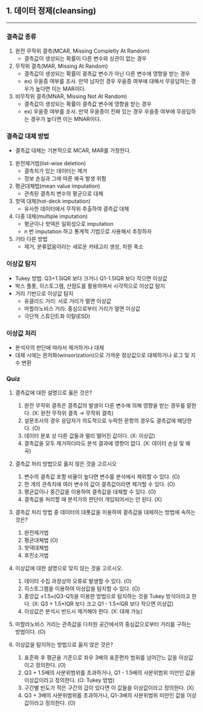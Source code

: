 ## 1. 데이터 정제(cleansing)
------------------------------
### **결측값 종류**
1. 완전 무작위 결측(MCAR, Missing Completly At Random)
   - 결측값이 생성되는 확률이 다른 변수와 상관이 없는 경우
2. 무작위 결측(MAR, Missing At Random)
   - 결측값이 생성되는 확률이 결측값 변수가 아닌 다른 변수에 영향을 받는 경우
   - ex) 우을증 여부를 조사. 만약 남자인 경우 우을증 여부에 대해서 무응답하는 경우가 높다면 이는 MAR이다.
3. 비무작위 결측(MNAR, Missing Not At Random)
   - 결측값이 생성되는 확률이 결측값 변수에 영향을 받는 경우
   - ex) 우을증 여부를 조사. 만약 우을증이 진짜 있는 경우 우을증 여부에 무응답하는 경우가 높다면 이는 MNAR이다.

### **결측값 대체 방법**
- 결측값 대체는 기본적으로 MCAR, MAR를 가정한다.
1. 완전제거법(list-wise deletion)
   - 결측치가 있는 데이터는 제거
   - 정보 손실과 그에 따른 왜곡 발생 위험 
2. 평균대체법(mean value imputation)
   - 관측된 결측치 변수의 평균으로 대체
3. 핫덱 대체(hot-deck imputation)
   - 유사한 데이터에서 무작위 추출하여 결측값 대체
4. 다중 대체(multiple imputation)
   - 평균이나 핫덱은 일회성으로 imputation
   - n 번 imputation 하고 통계적 기법으로 사용해서 추정하자
5. 기타 다른 방법
   - 제거, 분류없음이라는 새로운 카테고리 생성, 차원 축소

### **이상값 탐지**
- Tukey 방법: Q3+1.5IQR 보다 크거나 Q1-1.5IQR 보다 작으면 이상값
- 박스 플롯, 히스토그램, 산점도를 활용하여서 시각적으로 이상값 탐지
- 거리 기반으로 이상값 탐지
  - 유클리드 거리: 서로 거리가 멀면 이상값
  - 마할라노비스 거리: 중심으로부터 거리가 멀면 이상값
  - 극단적 스튜던트화 이탈(ESD)

### **이상값 처리**
- 분석자의 판단에 따라서 제거하거나 대체
- 대체 시에는 윈저화(winsorization)으로 가까운 정상값으로 대체하거나 로그 및 지수 변환

### Quiz
1. 결측값에 대한 설명으로 옳은 것은?
   1. 완전 무작위 결측은 결측값의 발생이 다른 변수에 의해 영향을 받는 경우를 말한다. (X: 완전 무작위 결측 → 무작위 결측)
   2. 설문조사의 경우 응답자가 의도적으로 누락한 문항의 경우도 결측값에 해당한다. (O)
   3. 데이터 분포 상 다른 값들과 멀리 떨어진 값이다. (X: 이상값)
   4. 결측값을 모두 제거하더라도 분석 결과에 영향이 없다. (X: 데이터 손실 및 왜곡)

2. 결측값 처리 방법으로 옳지 않은 것을 고르시오
   1. 변수의 결측값 포함 비율이 높다면 변수를 분삭에서 제외할 수 있다. (O)
   2. 한 개의 관측치에 여러 변수의 값이 결측값이라면 제거할 수 있다. (O)
   3. 평균값이나 중간값을 이용하여 결측값을 대체할 수 있다. (O)
   4. 결측값을 처리할 때 분석가의 판단이 개입되어서는 안 된다. (X)

3. 결측값 처리 방법 중 데이터의 대푯값을 이용하여 결측값을 대체하는 방법에 속하는 것은?
   1. 완전제거법
   2. 평균대체법 (O)
   3. 핫덱대체법
   4. 후진소거법

4. 이상값에 대한 설명으로 맞지 않는 것을 고르시오.
   1. 데이터 수집 과정상의 오류로 발생할 수 있다. (O)
   2. 히스토그램을 이용하여 이상값을 탐지할 수 있다. (O)
   3. 중앙값 ±1.5×(Q3-Q1)을 이용한 방법으로 탐지하는 것을 Tukey 방식아라고 한다. (X: Q3 + 1.5×IQR 보다 크고 Q1 - 1.5×IQR 보다 작으면 이상값)
   4. 이상값은 분석시 반드시 제거해야 한다. (X: 대체 가능)

5. 마할라노비스 거리는 관측값을 다차원 공간에서의 중심값으로부터 거리를 구하는 방법이다. (O)

6. 이상값을 탐지하는 방법으로 옳지 않은 것은?
   1. 표준화 후 평균을 기준으로 좌우 3배의 표준편차 범위를 넘어간느 값을 이상값이고 정의한다. (O)
   2. Q3 + 1.5배의 사분위범위를 초과하거나, Q1 - 1.5배의 사분위범위 미만인 값을 이상값이라고 정의한다. (O: Tukey 방법)
   3. 구간별 빈도가 적은 구간의 갑이 있다면 이 값들을 이상값이라고 정의한다. (X)
   4. Q3 + 3배의 사분위범위를 초과하거나, Q1-3배의 사분위범위 미만인 값을 이상값이라고 정의한다. (O)
